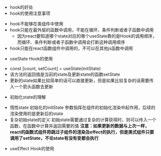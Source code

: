 + hook的好处
+ hook的使用注意事项
 - hook不能够在类组件中使用
 - hook只能在最外层的函数中调用，不能在循环、条件判断或者子函数中调用
   * 因为react要知道哪个state对应的哪个useState靠的是Hook的调用顺序，而循环、条件判断或者子函数中调用会打断这种调用顺序
 - hook只能在react函数组件中调用的，不可以在其他js函数中调用
+ useState Hook的使用
 - const [count, setCount] = useState(initState)
 - 该方法的返回值是当前的state及更新state的函数setState
 - 更新的state如果比较简单的话可以直接更新，但是如果比较复杂的话需要传入一个箭头函数去更新
+  初始化state的理解
 - 惰性state
    初始化的initState  参数指挥在组件的初始化渲染中起作用，后续的渲染使用的是更新后的state
  - 复杂初始state的定义
    初始state需要通过复杂的计算获得时，则可以传入一个函数，在函数中计算并返回需要的值
  **注意：如果更新的数据与上次一样，react的函数式组件将跳过子组件的渲染及effect的执行，但是类式组件只要调用了setState，不论state有没有变都会执行**  
+ useEffect Hook的使用

